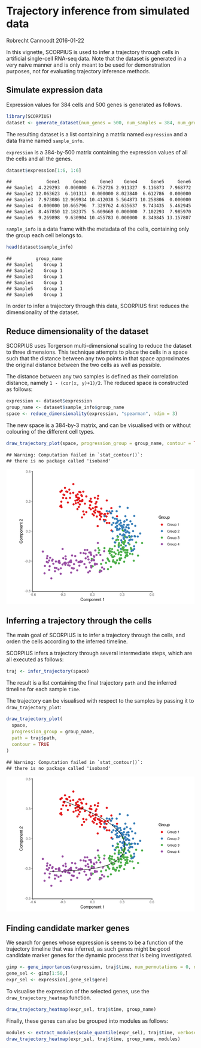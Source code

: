 Trajectory inference from simulated data
================
Robrecht Cannoodt
2016-01-22

<!-- github markdown built using 
rmarkdown::render("vignettes/simulated-data.Rmd", output_format = "github_document")
-->

In this vignette, SCORPIUS is used to infer a trajectory through cells
in artificial single-cell RNA-seq data. Note that the dataset is
generated in a very naive manner and is only meant to be used for
demonstration purposes, not for evaluating trajectory inference methods.

## Simulate expression data

Expression values for 384 cells and 500 genes is generated as follows.

``` r
library(SCORPIUS)
dataset <- generate_dataset(num_genes = 500, num_samples = 384, num_groups = 4)
```

The resulting dataset is a list containing a matrix named `expression`
and a data frame named `sample_info`.

`expression` is a 384-by-500 matrix containing the expression values of
all the cells and all the
    genes.

``` r
dataset$expression[1:6, 1:6]
```

    ##             Gene1     Gene2     Gene3    Gene4     Gene5     Gene6
    ## Sample1  4.229293  0.000000  6.752726 2.911327  9.116873  7.968772
    ## Sample2 12.063623  6.101313  0.000000 8.023840  6.612786  0.000000
    ## Sample3  7.973086 12.969934 10.412038 5.564873 10.258806  0.000000
    ## Sample4  0.000000 10.665796  7.329762 4.635637  9.743435  5.462945
    ## Sample5  8.467850 12.182375  5.609669 0.000000  7.102293  7.985970
    ## Sample6  9.269898  9.630904 10.455783 0.000000  8.349845 13.157807

`sample_info` is a data frame with the metadata of the cells, containing
only the group each cell belongs to.

``` r
head(dataset$sample_info)
```

    ##         group_name
    ## Sample1    Group 1
    ## Sample2    Group 1
    ## Sample3    Group 1
    ## Sample4    Group 1
    ## Sample5    Group 1
    ## Sample6    Group 1

In order to infer a trajectory through this data, SCORPIUS first reduces
the dimensionality of the dataset.

## Reduce dimensionality of the dataset

SCORPIUS uses Torgerson multi-dimensional scaling to reduce the dataset
to three dimensions. This technique attempts to place the cells in a
space such that the distance between any two points in that space
approximates the original distance between the two cells as well as
possible.

The distance between any two samples is defined as their correlation
distance, namely `1 - (cor(x, y)+1)/2`. The reduced space is constructed
as follows:

``` r
expression <- dataset$expression
group_name <- dataset$sample_info$group_name
space <- reduce_dimensionality(expression, "spearman", ndim = 3)
```

The new space is a 384-by-3 matrix, and can be visualised with or
without colouring of the different cell
types.

``` r
draw_trajectory_plot(space, progression_group = group_name, contour = TRUE)
```

    ## Warning: Computation failed in `stat_contour()`:
    ## there is no package called 'isoband'

![](simulated-data_files/figure-gfm/show_dimred-1.png)<!-- -->

## Inferring a trajectory through the cells

The main goal of SCORPIUS is to infer a trajectory through the cells,
and orden the cells according to the inferred timeline.

SCORPIUS infers a trajectory through several intermediate steps, which
are all executed as follows:

``` r
traj <- infer_trajectory(space)
```

The result is a list containing the final trajectory `path` and the
inferred timeline for each sample `time`.

The trajectory can be visualised with respect to the samples by passing
it to `draw_trajectory_plot`:

``` r
draw_trajectory_plot(
  space, 
  progression_group = group_name,
  path = traj$path,
  contour = TRUE
)
```

    ## Warning: Computation failed in `stat_contour()`:
    ## there is no package called 'isoband'

![](simulated-data_files/figure-gfm/plot_trajectory-1.png)<!-- -->

## Finding candidate marker genes

We search for genes whose expression is seems to be a function of the
trajectory timeline that was inferred, as such genes might be good
candidate marker genes for the dynamic process that is being
investigated.

``` r
gimp <- gene_importances(expression, traj$time, num_permutations = 0, num_threads = 8)
gene_sel <- gimp[1:50,]
expr_sel <- expression[,gene_sel$gene]
```

To visualise the expression of the selected genes, use the
`draw_trajectory_heatmap` function.

``` r
draw_trajectory_heatmap(expr_sel, traj$time, group_name)
```

Finally, these genes can also be grouped into modules as
follows:

``` r
modules <- extract_modules(scale_quantile(expr_sel), traj$time, verbose = FALSE)
draw_trajectory_heatmap(expr_sel, traj$time, group_name, modules)
```
